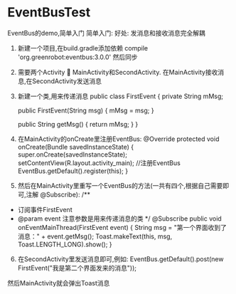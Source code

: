 # EventBusTest
EventBus的demo,简单入门
简单入门:
好处: 发消息和接收消息完全解耦
1.	新建一个项目,在build.gradle添加依赖  compile 'org.greenrobot:eventbus:3.0.0' 然后同步
2.	需要两个Activity  MainActivity和SecondActivity. 在MainActivity接收消息,在SecondActivity发送消息

3.	新建一个类,用来传递消息
public class FirstEvent {
    private String mMsg;

    public FirstEvent(String msg) {
        mMsg = msg;
    }

    public String getMsg() {
        return mMsg;
    }
}

4.	在MainActivity的onCreate里注册EventBus:
@Override
protected void onCreate(Bundle savedInstanceState) {
    super.onCreate(savedInstanceState);
    setContentView(R.layout.activity_main);
    //注册EventBus
    EventBus.getDefault().register(this);
}

5.	然后在MainActivity里重写一个EventBus的方法(一共有四个,根据自己需要即可,注解 @Subscribe):
/**
 * 订阅事件FirstEvent
 * @param event 注意参数是用来传递消息的类
 */
@Subscribe
public void onEventMainThread(FirstEvent event) {
    String msg = "第一个界面收到了消息：" + event.getMsg();
    Toast.makeText(this, msg, Toast.LENGTH_LONG).show();
}

6.	在SecondActivity里发送消息即可,例如:
EventBus.getDefault().post(new FirstEvent("我是第二个界面发来的消息"));

然后MainActivity就会弹出Toast消息
